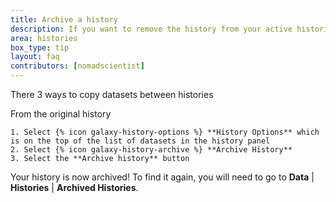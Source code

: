 ```yaml
---
title: Archive a history
description: If you want to remove the history from your active histories but keep it around for reference, you can move it to the Archived Histories section.
area: histories
box_type: tip
layout: faq
contributors: [nomadscientist]
---
```

There 3 ways to copy datasets between histories

From the original history

    1. Select {% icon galaxy-history-options %} **History Options** which is on the top of the list of datasets in the history panel
    2. Select {% icon galaxy-history-archive %} **Archive History**
    3. Select the **Archive history** button

Your history is now archived! To find it again, you will need to go to **Data** | **Histories** | **Archived Histories**.
